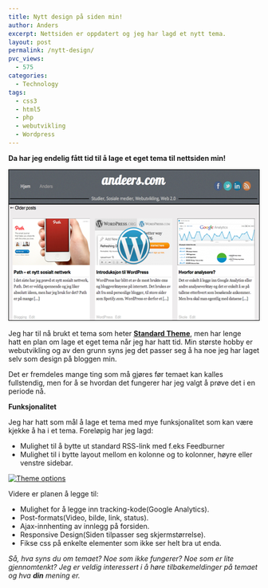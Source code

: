 ```yaml
---
title: Nytt design på siden min!
author: Anders
excerpt: Nettsiden er oppdatert og jeg har lagd et nytt tema.
layout: post
permalink: /nytt-design/
pvc_views:
  - 575
categories:
  - Technology
tags:
  - css3
  - html5
  - php
  - webutvikling
  - Wordpress
---
```

**Da har jeg endelig fått tid til å lage et eget tema til nettsiden min!**

[<img class="aligncenter size-full wp-image-578" title="andeerscomdesign" src="/wp-content/uploads/2012/03/andeerscomdesign.png" alt="Nytt design på Andeers.com" width="570" height="304" />][1]

Jeg har til nå brukt et tema som heter **[Standard Theme][2]**, men har lenge hatt en plan om lage et eget tema når jeg har hatt tid. Min største hobby er webutvikling og av den grunn syns jeg det passer seg å ha noe jeg har laget selv som design på bloggen min.

Det er fremdeles mange ting som må gjøres før temaet kan kalles fullstendig, men for å se hvordan det fungerer har jeg valgt å prøve det i en periode nå.

**Funksjonalitet**

Jeg har hatt som mål å lage et tema med mye funksjonalitet som kan være kjekke å ha i et tema. Foreløpig har jeg lagd:

  * Mulighet til å bytte ut standard RSS-link med f.eks Feedburner
  * Mulighet til i bytte layout mellom en kolonne og to kolonner, høyre eller venstre sidebar.

<div>
  <a href="/wp-content/uploads/2012/03/themeoption.png"><img class="size-large wp-image-581 aligncenter" title="themeoption" src="/wp-content/uploads/2012/03/themeoption-570x184.png" alt="Theme options" width="570" height="184" /></a>
</div>

Videre er planen å legge til:

  * Mulighet for å legge inn tracking-kode(Google Analytics).
  * Post-formats(Video, bilde, link, status).
  * Ajax-innhenting av innlegg på forsiden.
  * Responsive Design(Siden tilpasser seg skjermstørrelse).
  * Fikse css på enkelte elementer som ikke ser helt bra ut enda.

*Så, hva syns du om temaet? Noe som ikke fungerer? Noe som er lite gjennomtenkt? Jeg er veldig interessert i å høre tilbakemeldinger på temaet og hva **din** mening er.*

 [1]: /wp-content/uploads/2012/03/andeerscomdesign.png
 [2]: http://standardtheme.com/ "Standard Theme"